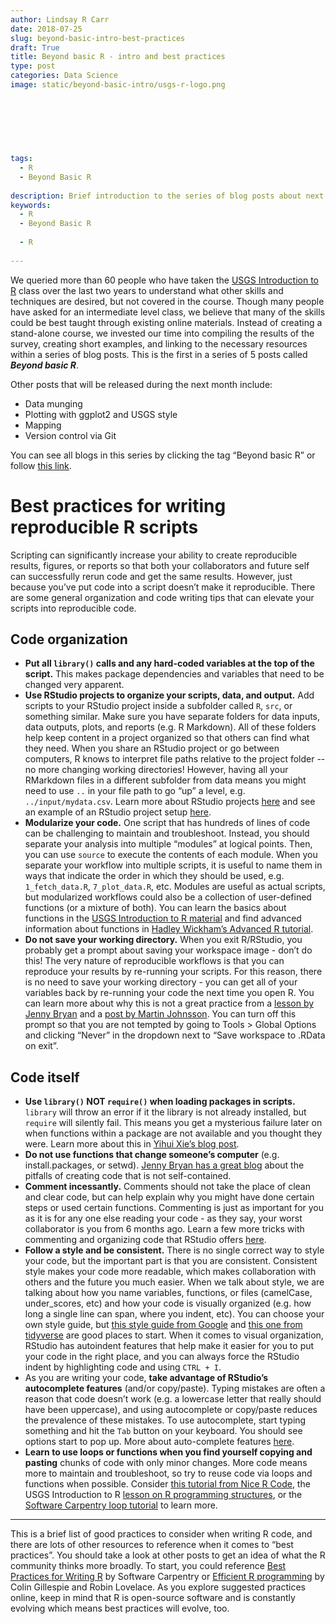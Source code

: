 ```yaml
---
author: Lindsay R Carr
date: 2018-07-25
slug: beyond-basic-intro-best-practices
draft: True
title: Beyond basic R - intro and best practices
type: post
categories: Data Science
image: static/beyond-basic-intro/usgs-r-logo.png
 
 
 
 
 
 

tags: 
  - R
  - Beyond Basic R
 
description: Brief introduction to the series of blog posts about next steps after learning basic R, plus some tips on best practices for scripting in R.
keywords:
  - R
  - Beyond Basic R
 
  - R
 
---
```

We queried more than 60 people who have taken the [USGS Introduction to R](http://owi.usgs.gov/R/training-curriculum/intro-curriculum) class over the last two years to understand what other skills and techniques are desired, but not covered in the course. Though many people have asked for an intermediate level class, we believe that many of the skills could be best taught through existing online materials. Instead of creating a stand-alone course, we invested our time into compiling the results of the survey, creating short examples, and linking to the necessary resources within a series of blog posts. This is the first in a series of 5 posts called ***Beyond basic R***.

Other posts that will be released during the next month include:

-   Data munging
-   Plotting with ggplot2 and USGS style
-   Mapping
-   Version control via Git

You can see all blogs in this series by clicking the tag “Beyond basic R” or follow [this link](http://dev-owi.usgs.gov/blog/tags/beyond-basic-r/).

Best practices for writing reproducible R scripts
=================================================

Scripting can significantly increase your ability to create reproducible results, figures, or reports so that both your collaborators and future self can successfully rerun code and get the same results. However, just because you’ve put code into a script doesn’t make it reproducible. There are some general organization and code writing tips that can elevate your scripts into reproducible code.

Code organization
-----------------

-   **Put all `library()` calls and any hard-coded variables at the top of the script.** This makes package dependencies and variables that need to be changed very apparent.
-   **Use RStudio projects to organize your scripts, data, and output.** Add scripts to your RStudio project inside a subfolder called `R`, `src`, or something similar. Make sure you have separate folders for data inputs, data outputs, plots, and reports (e.g. R Markdown). All of these folders help keep content in a project organized so that others can find what they need. When you share an RStudio project or go between computers, R knows to interpret file paths relative to the project folder -- no more changing working directories! However, having all your RMarkdown files in a different subfolder from data means you might need to use `..` in your file path to go “up” a level, e.g. `../input/mydata.csv`. Learn more about RStudio projects [here](https://support.rstudio.com/hc/en-us/articles/200526207-Using-Projects) and see an example of an RStudio project setup [here](https://github.com/USGS-R/exampleRproj).
-   **Modularize your code.** One script that has hundreds of lines of code can be challenging to maintain and troubleshoot. Instead, you should separate your analysis into multiple “modules” at logical points. Then, you can use `source` to execute the contents of each module. When you separate your workflow into multiple scripts, it is useful to name them in ways that indicate the order in which they should be used, e.g. `1_fetch_data.R`, `7_plot_data.R`, etc. Modules are useful as actual scripts, but modularized workflows could also be a collection of user-defined functions (or a mixture of both). You can learn the basics about functions in the [USGS Introduction to R material](https://owi.usgs.gov/R/training-curriculum/intro-curriculum/Reproduce/#functions-in-r) and find advanced information about functions in [Hadley Wickham’s Advanced R tutorial](http://adv-r.had.co.nz/Functions.html).
-   **Do not save your working directory.** When you exit R/RStudio, you probably get a prompt about saving your workspace image - don’t do this! The very nature of reproducible workflows is that you can reproduce your results by re-running your scripts. For this reason, there is no need to save your working directory - you can get all of your variables back by re-running your code the next time you open R. You can learn more about why this is not a great practice from a [lesson by Jenny Bryan](http://stat545.com/block002_hello-r-workspace-wd-project.html#workspace-.rdata) and a [post by Martin Johnsson](https://onunicornsandgenes.blog/2017/04/02/using-r-dont-save-your-workspace/). You can turn off this prompt so that you are not tempted by going to Tools &gt; Global Options and clicking “Never” in the dropdown next to “Save workspace to .RData on exit”.

Code itself
-----------

-   **Use `library()` NOT `require()` when loading packages in scripts.** `library` will throw an error if it the library is not already installed, but `require` will silently fail. This means you get a mysterious failure later on when functions within a package are not available and you thought they were. Learn more about this in [Yihui Xie’s blog post](https://yihui.name/en/2014/07/library-vs-require/).
-   **Do not use functions that change someone’s computer** (e.g. install.packages, or setwd). [Jenny Bryan has a great blog](https://www.tidyverse.org/articles/2017/12/workflow-vs-script/) about the pitfalls of creating code that is not self-contained.
-   **Comment incessantly.** Comments should not take the place of clean and clear code, but can help explain why you might have done certain steps or used certain functions. Commenting is just as important for you as it is for any one else reading your code - as they say, your worst collaborator is you from 6 months ago. Learn a few more tricks with commenting and organizing code that RStudio offers [here](https://support.rstudio.com/hc/en-us/articles/200484568-Code-Folding-and-Sections).
-   **Follow a style and be consistent.** There is no single correct way to style your code, but the important part is that you are consistent. Consistent style makes your code more readable, which makes collaboration with others and the future you much easier. When we talk about style, we are talking about how you name variables, functions, or files (camelCase, under\_scores, etc) and how your code is visually organized (e.g. how long a single line can span, where you indent, etc). You can choose your own style guide, but [this style guide from Google](https://google.github.io/styleguide/Rguide.xml) and [this one from tidyverse](http://style.tidyverse.org/) are good places to start. When it comes to visual organization, RStudio has autoindent features that help make it easier for you to put your code in the right place, and you can always force the RStudio indent by highlighting code and using `CTRL + I`.
-   As you are writing your code, **take advantage of RStudio’s autocomplete features** (and/or copy/paste). Typing mistakes are often a reason that code doesn’t work (e.g. a lowercase letter that really should have been uppercase), and using autocomplete or copy/paste reduces the prevalence of these mistakes. To use autocomplete, start typing something and hit the `Tab` button on your keyboard. You should see options start to pop up. More about auto-complete features [here](https://support.rstudio.com/hc/en-us/articles/205273297-Code-Completion).
-   **Learn to use loops or functions when you find yourself copying and pasting** chunks of code with only minor changes. More code means more to maintain and troubleshoot, so try to reuse code via loops and functions when possible. Consider [this tutorial from Nice R Code](https://nicercode.github.io/guides/repeating-things/), the USGS Introduction to R [lesson on R programming structures](https://owi.usgs.gov/R/training-curriculum/intro-curriculum/Reproduce/), or the [Software Carpentry loop tutorial](https://swcarpentry.github.io/r-novice-inflammation/15-supp-loops-in-depth/) to learn more.

------------------------------------------------------------------------

This is a brief list of good practices to consider when writing R code, and there are lots of other resources to reference when it comes to “best practices”. You should take a look at other posts to get an idea of what the R community thinks more broadly. To start, you could reference [Best Practices for Writing R](https://swcarpentry.github.io/r-novice-inflammation/06-best-practices-R/) by Software Carpentry or [Efficient R programming](https://csgillespie.github.io/efficientR/coding-style.html) by Colin Gillespie and Robin Lovelace. As you explore suggested practices online, keep in mind that R is open-source software and is constantly evolving which means best practices will evolve, too.
